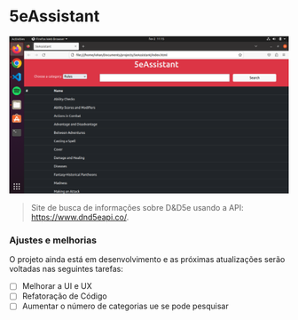 # 5eAssistant




<img src="5eAssistant.png" alt="Tela do Site">

> Site de busca de informações sobre D&D5e usando a API: https://www.dnd5eapi.co/.

### Ajustes e melhorias

O projeto ainda está em desenvolvimento e as próximas atualizações serão voltadas nas seguintes tarefas:

- [ ] Melhorar a UI e UX
- [ ] Refatoração de Código
- [ ] Aumentar o número de categorias ue se pode pesquisar
